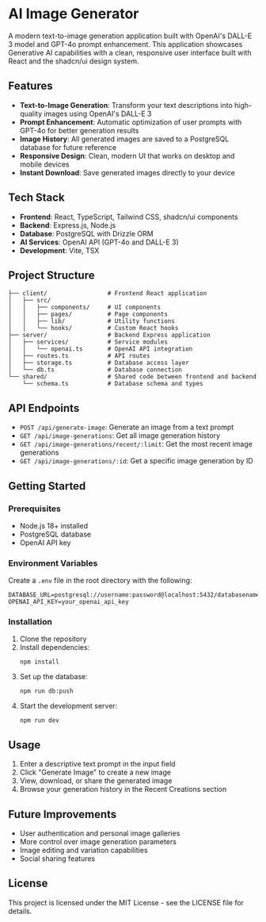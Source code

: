 # AI Image Generator

A modern text-to-image generation application built with OpenAI's DALL-E 3 model and GPT-4o prompt enhancement. This application showcases Generative AI capabilities with a clean, responsive user interface built with React and the shadcn/ui design system.

## Features

- **Text-to-Image Generation**: Transform your text descriptions into high-quality images using OpenAI's DALL-E 3
- **Prompt Enhancement**: Automatic optimization of user prompts with GPT-4o for better generation results
- **Image History**: All generated images are saved to a PostgreSQL database for future reference
- **Responsive Design**: Clean, modern UI that works on desktop and mobile devices
- **Instant Download**: Save generated images directly to your device

## Tech Stack

- **Frontend**: React, TypeScript, Tailwind CSS, shadcn/ui components
- **Backend**: Express.js, Node.js
- **Database**: PostgreSQL with Drizzle ORM
- **AI Services**: OpenAI API (GPT-4o and DALL-E 3)
- **Development**: Vite, TSX

## Project Structure

```
├── client/                 # Frontend React application
│   ├── src/
│   │   ├── components/     # UI components
│   │   ├── pages/          # Page components
│   │   ├── lib/            # Utility functions
│   │   └── hooks/          # Custom React hooks
├── server/                 # Backend Express application
│   ├── services/           # Service modules
│   │   └── openai.ts       # OpenAI API integration
│   ├── routes.ts           # API routes
│   ├── storage.ts          # Database access layer
│   └── db.ts               # Database connection
└── shared/                 # Shared code between frontend and backend
    └── schema.ts           # Database schema and types
```

## API Endpoints

- `POST /api/generate-image`: Generate an image from a text prompt
- `GET /api/image-generations`: Get all image generation history
- `GET /api/image-generations/recent/:limit`: Get the most recent image generations
- `GET /api/image-generations/:id`: Get a specific image generation by ID

## Getting Started

### Prerequisites

- Node.js 18+ installed
- PostgreSQL database
- OpenAI API key

### Environment Variables

Create a `.env` file in the root directory with the following:

```
DATABASE_URL=postgresql://username:password@localhost:5432/databasename
OPENAI_API_KEY=your_openai_api_key
```

### Installation

1. Clone the repository
2. Install dependencies:
   ```
   npm install
   ```
3. Set up the database:
   ```
   npm run db:push
   ```
4. Start the development server:
   ```
   npm run dev
   ```

## Usage

1. Enter a descriptive text prompt in the input field
2. Click "Generate Image" to create a new image
3. View, download, or share the generated image
4. Browse your generation history in the Recent Creations section

## Future Improvements

- User authentication and personal image galleries
- More control over image generation parameters
- Image editing and variation capabilities
- Social sharing features

## License

This project is licensed under the MIT License - see the LICENSE file for details.